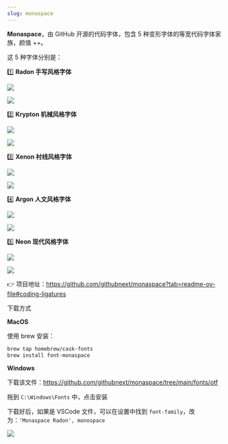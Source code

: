 ```yaml
---
slug: monaspace
---
```


**Monaspace**，由 GitHub 开源的代码字体，包含 5 种变形字体的等宽代码字体家族，颜值 ++。

这 5 种字体分别是：

1️⃣ **Radon 手写风格字体**

![](https://img.wukaipeng.com/2024/02/15-112838-Kt1yjm-0b1515bdd59e4a13b4ffeb2c88bd01c2.png)

![](https://img.wukaipeng.com/2024/02/15-112939-l6cBdx-e83c131bbb80477384e8de796f51d3de-20240215112939793.png)





2️⃣ **Krypton 机械风格字体**

![](https://img.wukaipeng.com/2024/02/15-112905-v0qvxz-ff6016bf0bd54118aa333a3d398244a0.png)

![](https://img.wukaipeng.com/2024/02/15-112850-Y0X5g2-54792f1e3edf42b98aa1e2771547be6e.png)



3️⃣ **Xenon 衬线风格字体**

![](https://img.wukaipeng.com/2024/02/15-112855-0gnovN-fd0dde46d6b540d8b9942d17199810d5.png)

![](https://img.wukaipeng.com/2024/02/15-112954-QEsed4-617ffb68ff114d7da9c3b96f6e35481d.png)





4️⃣ **Argon 人文风格字体**

![](https://img.wukaipeng.com/2024/02/15-113000-1YCib3-a87a10f92674473a93a220287c2b46f8.png)

![](https://img.wukaipeng.com/2024/02/15-113006-0T9UAQ-b3b81cd9c0804e2a8f8ea22f0039f278.png)



5️⃣ **Neon 现代风格字体**

![](https://img.wukaipeng.com/2024/02/15-113013-t2fUUG-468099c48e554bfdb3b5b2922de3e4b5.png)

![](https://img.wukaipeng.com/2024/02/15-113017-4BjVLg-b73ab6b059cd4332a31a900abc284087.png)





👉 项目地址：https://github.com/githubnext/monaspace?tab=readme-ov-file#coding-ligatures

下载方式

**MacOS** 

使用 brew 安装：

```bash
brew tap homebrew/cask-fonts
brew install font-monaspace
```

**Windows**

下载该文件：https://github.com/githubnext/monaspace/tree/main/fonts/otf

拖到 `C:\Windows\Fonts` 中，点击安装


下载好后，如果是 VSCode 文件，可以在设置中找到 `font-family`，改为：`'Monaspace Radon', monospace`

![](https://img.wukaipeng.com/2024/02/15-113023-6WKrCV-07c1c29dcdcf4da1a0c0ba9e1fb643f2.png)